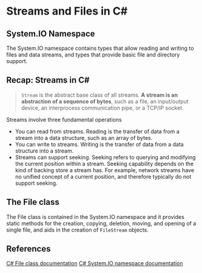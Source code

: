 # Streams and Files in C#

## System.IO Namespace

The System.IO namespace contains types that allow reading and writing to files and data streams,
and types that provide basic file and directory support.

## Recap: Streams in C#

> `Stream` is the abstract base class of all streams. 
> **A stream is an abstraction of a sequence of bytes**, 
> such as a file, an input/output device, an interprocess communication pipe, or a TCP/IP socket.

Streams involve three fundamental operations

* You can read from streams. Reading is the transfer of data from a stream into a data structure, 
such as an array of bytes.
* You can write to streams. Writing is the transfer of data from a data structure into a stream.
* Streams can support seeking. Seeking refers to querying and modifying the current position within
a stream. Seeking capability depends on the kind of backing store a stream has. For example, network
streams have no unified concept of a current position, and therefore typically do not support seeking.

## The File class

The File class is contained in the System.IO namespace and it provides static methods for the creation,
 copying, deletion, moving, and opening of a single file, and aids in the creation of `FileStream` objects.
 
 ## References
 
 [C# File class documentation](https://docs.microsoft.com/en-us/dotnet/api/system.io.file?view=netcore-3.1)
 [C# System.IO namespace documentation](https://docs.microsoft.com/en-us/dotnet/api/system.io.file?view=netcore-3.1)
 
 
